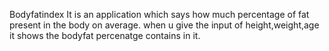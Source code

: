 Bodyfatindex
It is an application which says how much percentage of fat present in the body on average.
when u give the input of height,weight,age it shows the bodyfat percenatge contains in it.
